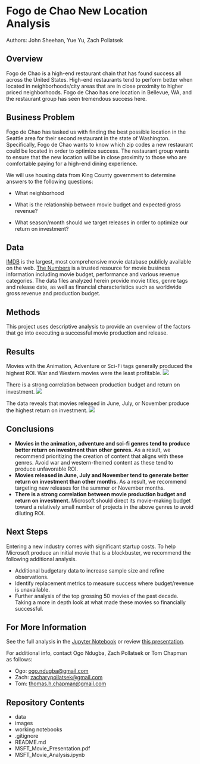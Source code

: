 # Fogo de Chao New Location Analysis
Authors: John Sheehan, Yue Yu, Zach Pollatsek

## Overview
Fogo de Chao is a high-end restaurant chain that has found success all across the United States. High-end restaurants tend to perform better when located in neighborhoods/city areas that are in close proximity to higher priced neighborhoods. Fogo de Chao has one location in Bellevue, WA, and the restaurant group has seen tremendous success here. 

## Business Problem
Fogo de Chao has tasked us with finding the best possible location in the Seattle area for their second restaurant in the state of Washington. Specifically, Fogo de Chao wants to know which zip codes a new restaurant could be located in order to optimize success. The restaurant group wants to ensure that the new location will be in close proximity to those who are comfortable paying for a high-end dining experience. 

We will use housing data from King County government to determine answers to the following questions:

- What neighborhood

- What is the relationship between movie budget and expected gross revenue? 

- What season/month should we target releases in order to optimize our return on investment?


## Data

[IMDB](https://IMDB.com) is the largest, most comprehensive movie database publicly available on the web. [The Numbers](https://www.the-numbers.com/) is a trusted resource for movie business information including movie budget, performance and various revenue categories. The data files analyzed herein provide movie titles, genre tags and release date, as well as financial characteristics such as worldwide gross revenue and production budget.

## Methods

This project uses descriptive analysis to provide an overview of the factors that go into executing a successful movie production and release. 

## Results

Movies with the Animation, Adventure or Sci-Fi tags generally produced the highest ROI. War and Western movies were the least profitable.
![](images/MedianROI_genre.png)


There is a strong correlation between production budget and return on investment.
![](images/WorldwideGrossRevenueByProductionBudget.png)


The data reveals that movies released in June, July, or November produce the highest return on investment.
![](images/MedianROI_ReleaseMonth.png)


## Conclusions

- **Movies in the animation, adventure and sci-fi genres tend to produce better return on investment than other genres.** As a result, we recommend prioritizing the creation of content that aligns with these genres. Avoid war and western-themed content as these tend to produce unfavorable ROI.
- **Movies released in June, July and November tend to generate better return on investment than other months.** As a result, we recommend targeting new releases for the summer or November months.
- **There is a strong correlation between movie production budget and return on investment.** Microsoft should direct its movie-making budget toward a relatively small number of projects in the above genres to avoid diluting ROI.

## Next Steps

Entering a new industry comes with significant startup costs. To help Microsoft produce an initial movie that is a blockbuster, we recommend the following additional analysis.

- Additional budgetary data to increase sample size and refine observations.
- Identify replacement metrics to measure success where budget/revenue is unavailable.
- Further analysis of the top grossing 50 movies of the past decade. Taking a more in depth look at what made these movies so financially successful.

## For More Information

See the full analysis in the [Jupyter Notebook](MSFT_Movie_Analysis.ipynb) or review [this presentation](MSFT_Movie_Presentation.pdf).

For additional info, contact Ogo Ndugba, Zach Pollatsek or Tom Chapman as follows:

- Ogo:    ogo.ndugba@gmail.com 
- Zach:   zacharypollatsek@gmail.com
- Tom:    thomas.h.chapman@gmail.com

## Repository Contents
- data
- images
- working notebooks
- .gitignore
- README.md
- MSFT_Movie_Presentation.pdf
- MSFT_Movie_Analysis.ipynb
